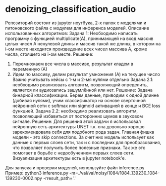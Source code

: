 # denoizing_classification_audio
Репозиторий состоит из jupyter ноутбука, 2-х папок с моделями и питоновского файла с модулем для инференса моделей.
Описание использованных алгоритмов:
Задача 1:
Необходимо написать программу с функцией multiplicate(A), принимающей на вход массив целых чисел А ненулевой длины и массив такой же длины, в котором на i-ом месте находится произведение всех чисел массива А, кроме числа, стоящего на i-ом месте.
Решение:
1. Перемножаем все числа в массиве, результат кладем в переменную (А)
2. Идем по массиву, делим результат умножения (А) на текущее число
Важно учитывать кейсы с 1-м и 2-мя нулями отдельно
Задача 2.1:
необходимо реализовать алгоритм, позволяющий определить, является ли аудиозапись зашумлённой или нет. 
Решение:
Задача бинарной классификации. Берем данные, приводим к одной длинне (добивая нулями), учим классификатор на основе сверточной нейронной сети с softmax или sigmoid активацией в конце и BCE loss функцией.
Задача 2.2:
необходимо реализовать алгоритм, позволяющий избавиться от посторонних шумов в звуковом сигнале. 
Решение:
Для решения этой задачи я использовал нейронную сеть архитектуры UNET т.к. она довольно хорошо зарекомендовала себя для подобного рода задач. Главная фишка модели - это skip connections. За счет них модель использует как данные с первых слоев сети, так и с последних для преобразования, что позволяет получить более полезные признаки.  Так же это помогает в борьбе с недообучением первых слоев сети. Визуализация архитектуры есть в jupyter notebook'e. 

Для запуска и проверки моделей, используйте файл inference.py
Пример:
python3 inference.py -m=./val/val/noisy/1084/1084_139230_1084-139230-0002.npy -rresult_path='.'
